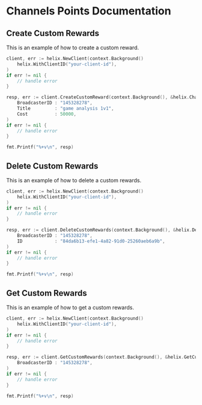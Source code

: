 # Channels Points Documentation

## Create Custom Rewards

This is an example of how to create a custom reward.

```go
client, err := helix.NewClient(context.Background()
    helix.WithClientID("your-client-id"),
)
if err != nil {
    // handle error
}

resp, err := client.CreateCustomReward(context.Background(), &helix.ChannelCustomRewardsParams{
    BroadcasterID : "145328278",
    Title         : "game analysis 1v1",
    Cost          : 50000,
)
if err != nil {
    // handle error
}

fmt.Printf("%+v\n", resp)
```

## Delete Custom Rewards

This is an example of how to delete a custom rewards.

```go
client, err := helix.NewClient(context.Background()
    helix.WithClientID("your-client-id"),
)
if err != nil {
    // handle error
}

resp, err := client.DeleteCustomRewards(context.Background(), &helix.DeleteCustomRewardsParams{
    BroadcasterID : "145328278",
    ID            : "84da6b13-efe1-4a82-91d0-25260aeb6a9b",
)
if err != nil {
    // handle error
}

fmt.Printf("%+v\n", resp)
```

## Get Custom Rewards

This is an example of how to get a custom rewards.

```go
client, err := helix.NewClient(context.Background()
    helix.WithClientID("your-client-id"),
)
if err != nil {
    // handle error
}

resp, err := client.GetCustomRewards(context.Background(), &helix.GetCustomRewardsParams{
    BroadcasterID : "145328278",
)
if err != nil {
    // handle error
}

fmt.Printf("%+v\n", resp)
```
